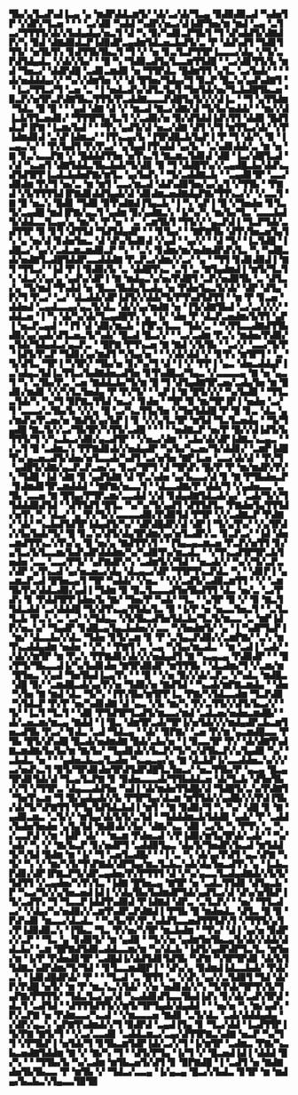 ▜▙▞▄▜▃▟▚▟▐▃▄▝▄▝▆▟▛▟▟▃▆▜▞▝▟▞▃▞▟▞▜▃▄▝▉▟▉▟▉▃▟▝▚▟▅▜▛▝▞▟▛▞▜▃▅▝▝▝▝▃▞▟▉▝▚▟▟▝▚▟▛▞▅▃▞▟▐▟▛▜▅▞▆▝▆▟▝▃▄▝▃▜▃▞▜▜▜▜▞▟▞▞▙▟▄▟▄▞▅▃▜▝▟▝▚▝▉▞▚▟▊▃▛▜▙▜▝▜▝▟▚▟▟▜▞▟▇▟▛▞▚▝▉▟▝▟▇▟▉▟▃▛▐▟▉▟▛▃▄▟▆▜▟▃▅▃▙▟▜▞▃▝▛▝▟▟▚▟▜▝▜▟▊▜▜▜▞▝▅▜▙▜▚▝▊▟▜▜▙▜▙▃▜▝▜▝▞▝▅▝▊▃▜▃▛▜▜▛▐▃▃▃▞▟▄▝▞▜▞▃▛▟▜▟▄▟▃▝▞▟▞▞▙▞▝▝█▝▚▝▜▟▉▃▟▜▄▜▃▃▆▜▜▟█▝▝▃▞▟▊▜▜▞▙▝▆▟▝▜▅▃▞▝▟▟▛▟█▝▃▟▊▃▆▟▉▝▅▝▜▜▛▟▃▝█▟▆▜▜▝▄▜▃▝▃▞▙▟▞▝▝▝▟▞▅▟▟▟▄▞▞▝▚▞▞▟▆▜▅▝▞▝▟▝█▜▅▞▜▟▄▞▜▝▉▃▛▝█▃▚▞▄▟▚▟▇▜▝▝▐▃▞▜▜▃▞▜▝▃▅▝▃▝▐▝▅▟▃▟▚▞▟▜▃▜▄▜▝▜▅▜▟▞▅▞▜▃▙▟█▜▙▃▅▝▉▃▛▞▅▜▛▃▛▟▇▜▙▃▜▜▜▞▛▃▟▟▇▃▃▃▛▟█▜▄▜▞▞▞▟▐▃▝▝▜▝▄▜▜▟▆▝▜▟▃▝█▝█▝▝▝▄▟▝▟▇▝▟▝▞▝▆▃▟▝▇▃▞▟▇▞▟▝▜▞▙▞▅▟▟▞▝▝▆▞▞▟▐▃▙▜▜▃▅▟▊▞▝▜▜▜▛▜▄▜▃▜▝▞▃▟▉▞▅▝▉▞▟▜▟▟▐▟▚▜▜▝▟▟▉▝█▟▜▟▃▛▐▛▇▝▐▃▆▞▙▟▝▝▝▜▚▝▄▟▜▞▟▝▅▃▞▟▇▝▟▜▝▞▜▝▆▜▜▃▞▟▞▝▞▛▐▟▆▟▊▟▝▃▚▛▐▟▆▃▞▝▐▜▚▃▄▞▙▝▐▜▛▟█▃▙▜▄▛▐▝▛▝▜▝▟▞▚▝▉▝▐▃▄▃▚▞▝▝▛▞▙▟▜▝▛▞▛▃▞▝▄▜▄▟▐▜▚▟▟▝▄▞▙▝▝▃▚▟▊▟▟▞▃▝▆▝▅▝▇▝▊▃▚▃▃▛▇▝▞▝█▟▟▟▜▜▅▝▅▜▚▃▜▝▇▃▆▃▜▟▊▟▝▟█▝▐▃▞▟█▜▃▟▝▞▟▝▚▃▅▜▝▟▇▜▟▟▃▜▙▃▙▟▞▜▞▟▊▝▉▝▜▝▟▟█▜▚▞▞▃▄▟█▃▙▞▟▟▚▃▟▜▟▜▛▛▐▃▟▃▙▟▅▛▇▞▆▜▃▝▄▞▙▟▚▝▝▜▞▃▟▟▇▃▙▝▝▃▄▟▊▜▛▝▃▃▞▟▉▟▆▝▛▞▜▝▅▞▃▝▆▝▆▜▝▃▃▞▆▃▟▝▟▟▚▟▉▜▅▞▄▞▄▜▝▞▜▜▙▝▝▛▇▟▝▞▙▜▜▜▜▟▐▛▇▟▊▟▟▜▄▟▞▟▝▟▊▟▆▃▅▟▇▟▄▛▇▞▜▜▚▃▞▞▝▞▃▃▜▝▇▝█▝▅▃▚▝█▟▊▝▜▟▉▝▉▜▚▟▇▟▐▜▄▃▙▝▐▝▚▝▄▛▐▝█▝▞▜▅▟▅▝▊▜▃▜▞▃▄▟█▝▆▟▐▛▇▞▄▃▜▝▄▟▆▝▉▞▄▟▇▃▚▝▐▞▚▞▚▝▆▞▙▞▜▃▝▃▃▃▙▟▜▞▟▟▃▃▜▃▄▞▄▝▆▞▚▝▛▝▅▝▝▃▝▃▆▜▙▜▝▜▜▞▞▝▄▃▛▟▐▝▜▃▛▜▟▞▃▟▜▜▛▝▉▝▊▜▝▟▜▜▟▝▜▟▜▟▄▟▛▝▝▝▊▜▄▞▝▝▇▛▇▜▙▝▟▜▚▜▅▃▅▜▄▜▚▝▄▝▅▞▟▝▊▟▅▜▅▃▝▟▝▟▚▞▙▟▊▟▝▞▄▟▝▝▄▞▞▝▝▟▝▜▞▝▐▃▜▟█▝▐▟█▃▞▝▄▞▞▃▟▃▆▃▆▟▉▃▛▝▚▝▝▃▚▝▊▟▆▞▆▞▅▟▆▟▛▟▚▜▃▝▚▝▚▟█▃▟▞▅▟▇▜▃▟█▜▟▟▛▃▃▟▟▟▇▝▛▃▛▃▞▟▆▞▞▃▞▝▄▝▝▜▜▝▊▟▊▟▉▟▐▝▇▜▝▜▜▃▞▝▐▟▝▛▐▝▉▟▉▞▙▝▃▝▟▟█▜▚▃▝▃▜▝▃▝▇▜▄▟▆▟▐▝▆▜▞▜▃▜▚▝▟▃▞▞▄▞▄▝▄▟▚▞▟▛▐▝▇▝▆▟▄▃▚▞▅▞▛▟█▜▝▃▛▞▅▟▉▜▙▝▃▝▟▜▃▞▄▝▜▞▆▟▝▜▚▟▟▝▅▝█▃▃▜▙▟▄▜▃▟▄▝▅▝▛▟▅▜▄▃▜▞▟▞▝▟▛▝▟▜▄▝▛▞▜▝▛▃▞▝▃▞▝▟▃▟▟▞▟▛▐▟▜▞▞▟▟▞▜▞▛▜▚▟▜▟▜▜▝▝▆▝▛▝▊▃▅▝▟▟▅▟▝▃▄▟▃▃▄▞▄▃▜▞▟▃▝▟▞▞▄▞▆▟▇▝▅▝▐▜▞▟▇▜▙▟▝▃▞▃▞▞▞▞▝▟▟▃▅▝▐▝▚▝▟▞▚▞▟▞▜▃▄▟█▜▚▝▄▝▐▞▝▟▅▝▛▝▟▃▛▃▅▟▆▞▙▜▜▝▄▛▐▝▅▃▛▃▄▟▝▝▐▜▝▟▝▟▉▞▆▃▙▝▐▜▛▃▜▃▃▝▜▟▞▃▝▝▚▜▜▃▃▟▇▟▜▜▙▟▉▞▄▞▄▟▞▟▜▃▅▃▜▞▚▟▞▝█▃▟▝█▃▞▞▝▝▃▞▃▟▆▝▛▃▚▝▆▟▅▞▛▟▉▞▄▜▟▞▜▟▄▟▃▞▄▃▛▃▝▝█▛▇▝▛▜▚▃▅▝▇▝▇▟▝▞▙▜▙▝▝▃▞▞▝▃▃▞▜▞▛▝▐▟▜▞▛▃▛▝▜▟▊▞▄▞▆▟▜▝▚▜▄▞▅▝▝▝▞▟▞▟▟▝▞▝▊▜▚▝▆▜▛▜▝▝▃▝▜▞▟▜▃▝▜▛▐▝▚▜▛▞▝▜▙▞▅▝▊▞▚▞▜▝▟▝▐▝▞▝▛▛▐▝▄▃▝▟▅▃▟▟▄▛▐▃▚▟▄▃▜▟▐▃▜▜▃▞▙▟▇▟▅▃▟▜▅▝▊▜▚▟█▃▞▜▄▃▝▞▃▃▃▃▄▝▇▝▅▝▄▃▜▝▚▝▃▜▙▞▛▃▝▃▅▝▇▟▟▃▙▞▜▞▆▝█▝▜▝▟▜▄▟▇▜▛▃▅▞▃▟▄▜▅▝▆▝█▟▊▞▆▟▊▝▞▞▚▜▃▜▅▟▄▝▛▝▛▞▜▞▝▝▄▛▐▝▇▝█▜▞▞▞▝▚▞▙▟▉▝▝▜▜▃▃▜▟▞▚▝▚▞▜▝▉▛▇▃▜▜▟▝▅▃▞▝▊▟▅▝▝▜▛▝▉▝▆▞▜▛▐▛▐▝▅▟▅▝▃▞▜▝▃▃▃▞▃▜▙▞▙▝▞▞▄▝█▝▃▞▚▃▜▜▄▜▅▝▞▜▅▜▟▟█▝▛▝█▝▊▃▝▟▃▝▄▞▆▟▚▞▛▃▅▞▅▝▇▟▜▞▄▞▙▛▐▝▊▝▞▞▄▜▃▜▛▝▆▜▟▝▜▃▜▃▅▟▄▝▝▜▞▜▄▟█▝▇▃▜▞▞▃▞▜▙▜▛▞▚▜▜▞▃▟█▝▝▝▝▝▅▟▇▃▛▝▅▞▛▝█▞▞▟▐▟▜▞▙▜▜▜▞▜▝▞▚▃▙▃▞▟▉▞▄▃▟▜▛▝▝▞▅▃▞▟▆▝▝▃▙▞▟▞▟▛▐▟▇▃▚▃▄▃▝▝▞▃▜▝█▝▃▟▆▃▚▝▛▛▇▟▊▟▞▞▅▟▄▟▛▝▚▞▙▞▚▃▅▞▜▞▟▟▊▞▝▃▆▛▐▟█▜▚▞▄▃▅▃▟▜▞▟▅▞▅▜▃▃▟▞▚▟▜▝▃▞▅▜▅▝▇▛▐▃▅▝▃▃▞▟▞▟▝▝▛▞▜▝▄▟█▜▞▟▇▞▄▃▛▃▛▃▅▞▃▝▊▃▞▜▛▜▝▟▝▜▛▟▚▝█▞▛▝▛▝▆▞▆▟▛▞▛▞▚▝▜▟█▝▐▟▝▟▇▝▉▝▄▟▜▟▇▝▟▝▛▃▚▟▅▝▄▞▙▃▃▞▟▝▊▝▇▝▛▜▙▟▅▃▛▝▊▟▆▟▊▜▛▃▆▟▟▟▝▝▇▛▇▞▅▃▃▜▝▝▟▃▃▟▇▞▛▝▟▟▞▜▝▞▄▟▅▃▃▝▃▜▙▝▃▃▅▝▇▝█▜▄▞▛▜▛▃▆▞▃▃▟▟▝▞▟▝▊▟▄▟▇▜▟▃▟▞▄▞▝▃▟▞▜▞▞▜▜▟▟▟▉▟▜▟▝▝▟▜▜▟▜▝█▜▃▝▚▞▚▞▜▞▄▟▜▝▟▜▜▟▜▃▝▛▇▟▅▜▄▜▜▜▟▞▅▜▚▝▚▝▟▃▞▝▄▝▛▞▜▞▞▃▃▃▃▟▉▞▛▟▉▜▟▝▛▜▛▝▞▞▃▟▇▃▛▝▛▟▇▞▝▟▞▝▚▃▙▟▜▟▜▛▐▟▄▟▜▞▚▞▝▟▛▟█▟▛▞▟▝▟▛▐▝▜▞▄▜▚▞▝▞▄▜▛▟▞▞▙▞▙▟▞▜▞▝█▝▊▃▚▞▟▜▞▟▄▜▛▟▆▞▄▞▅▜▃▟▛▞▃▝▊▃▛▃▞▝▐▟▝▟▅▃▆▟▜▜▚▃▚▜▚▞▄▝█▝▅▞▄▝▇▟▜▜▚▜▝▝▐▜▄▃▄▃▆▃▅▝▛▃▛▞▅▜▜▝▊▞▄▜▃▞▙▜▃▃▆▞▙▟▚▟▛▟▟▟▆▞▚▞▚▟▉▜▚▞▆▃▟▃▝▝▞▜▚▃▟▜▛▜▛▃▙▜▅▟▅▝▃▃▝▃▃▞▛▜▞▝▄▛▇▟▛▞▚▝▃▟▆▜▞▞▜▟▝▝▅▃▟▞▞▝▚▞▞▜▞▃▛▃▞▟▛▝▄▜▚▃▟▝▄▞▅▃▅▃▞▟▄▝▟▃▄▃▞▟▛▝▜▜▛▜▚▃▛▟▃▝▚▝▝▟▊▛▐▝▄▃▆▃▛▃▟▝█▜▅▃▄▜▝▜▛▝▚▟▟▞▝▞▅▃▝▝▞▞▃▟▜▞▃▟▉▃▆▜▜▝▝▞▝▃▆▜▙▜▚▞▟▟▃▟▉▞▄▟▐▝▜▟▆▝▉▝▉▃▜▃▃▃▟▜▅▜▙▟▜▜▝▟▃▝▅▞▃▝▃▞▛▟▚▝▊▝▛▟▟▜▛▛▐▟▅▞▙▝▇▞▝▜▅▞▛▝▚▟▞▝▜▃▝▝▄▜▛▝▉▝▞▝▉▝▇▃▜▜▟▃▟▟▝▃▞▟▟▟█▝▜▞▟▜▚▃▄▜▜▟▄▜▃▝▉▝▐▞▛▝▅▝▅▃▃▜▅▃▜▝▝▃▜▃▜▃▙▝▛▃▚▝▃▝▃▞▝▞▜▟▄▃▝▞▙▜▙▃▟▜▅▜▟▃▙▞▜▃▜▞▆▃▃▝▃▝▆▛▐▟▛▞▅▃▚▞▝▜▄▟▛▝▊▟█▃▄▜▄▃▙▟▅▞▞▃▃▝▚▜▅▟▆▜▞▝▄▝▐▝▚▟▛▜▄▛▐▝▆▞▝▟▃▃▙▞▞▟▃▝▜▟▅▝▊▜▞▃▆▝▊▝▛▝▃▜▄▃▛▟▉▞▞▃▆▛▇▞▝▃▚▝▆▜▚▃▟▟▄▟▆▝▅▟▅▝▝▞▚▝▝▛▇▜▝▃▝▃▄▝▚▜▄▞▆▃▟▃▝▝▆▝▃▟▐▝▃▟▞▝▞▟▞▞▆▜▛▝▆▝▛▃▚▝▛▛▇▟▊▞▟▞▞▞▅▟▄▟▜▝▇▝▚▃▄▃▄▝▛▟▉▟▛▝▝▝█▞▛▜▞▜▙▃▃▟▐▞▚▞▙▟▊▟▅▝▇▜▛▟▉▟▛▝▆▜▜▜▙▝▝▟▃▟▆▞▜▝▞▃▆▞▆▝█▜▅▃▝▞▄▟▝▜▅▜▙▟▐▃▄▜▚▝▝▝█▝▝▞▅▝▉▞▞▟▞▃▛▃▝▞▚▟▃▝▆▟█▃▝▟█▝▉▞▝▃▆▟█▃▟▞▄▞▛▞▅▝▜▟▉▞▅▝▇▟▜▟▝▝▚▃▟▞▆▛▇▃▆▟▄▝▝▟▅▝▚▜▅▝▇▝▆▟▝▟▃▝▜▞▚▝▐▜▚▜▙▞▆▜▛▛▐▃▝▛▇▞▚▜▟▃▃▟▆▝▜▃▛▟▉▝▚▜▟▃▛▝▛▞▛▝▅▞▚▟▊▟▇▝▟▝▄▃▝▞▙▝▆▞▚▝▛▞▃▜▜▞▞▟▜▞▙▃▞▞▝▜▞▝▐▃▜▝▜▃▜▝▝▟▉▝▛▜▟▜▛▜▃▟▜▞▆▃▃▞▆▟▝▃▟▃▅▞▅▟▅▃▆▟█▞▝▟▞▃▅▃▆▞▆▃▄▝▇▟▟▝▐▝█▃▝▟▆▜▛▃▟▞▜▛▐▞▅▜▟▞▞▞▆▟▄▟▛▃▙▃▆▜▅▃▟▜▙▝▛▃▞▝▊▟▃▝▃▟▝▜▟▃▄▝▝▟▞▝▉▛▇▞▝▃▅▝▛▞▆▝▄▃▆▟█▃▃▝▛▜▙▝█▜▞▟▚▟█▝█▃▟▞▅▟▆▟▇▝█▟▞▃▙▞▅▝▐▝▉▃▃▜▛▝▛▞▝▟▞▟▇▜▚▟▇▃▆▟▇▞▙▞▙▞▆▝▇▞▙▞▝▜▄▟▊▟▞▞▙▃▛▞▜▞▚▞▟▜▙▃▛▞▄▜▄▟▉▝▚▞▝▃▙▟▃▝▅▝▝▝▄▟▅▃▙▃▄▜▃▟▅▝▚▃▄▃▄▞▄▝▇▝▟▃▙▛▐▞▃▃▟▟▅▃▚▞▞▞▃▞▅▟▚▃▜▝▉▜▞▜▛▟▊▟▅▜▛▟▜▟▛▟█▜▃▜▅▃▞▝▅▃▜▜▙▞▛▝▄▃▄▝█▃▄▜▛▟▊▜▟▞▟▝▜▃▄▜▃▛▇▝▊▝▉▟▅▃▃▃▟▞▜▜▙▟▟▃▅▝▟▞▜▃▙▝▟▜▅▜▙▞▞▜▝▞▜▜▛▃▝▟▄▃▃▟▟▜▅▝▚▟▐▝▟▞▆▟▅▜▜▟█▞▟▝▜▟█▜▞▃▚▞▛▟▇▜▝▜▅▜▚▃▆▝▜▝█▞▄▟▄▟▞▞▙▝▛▜▛▜▄▞▟▃▆▝▆▜▜▟▞▞▄▟█▞▞▞▛▟▐▜▙▞▟▞▜▞▚▛▇▜▜▝▛▜▄▜▟▜▟▃▙▟▐▝▆▜▝▝▇▝▉▟▉▞▜▝▚▝▚▞▝▟█▝▊▝▇▝▄▟▉▃▆▃▝▃▜▞▞▝▆▜▄▞▟▞▙▜▞▃▜▟▝▝▜▟▟▟▆▃▙▜▟▟▉▝▄▟▞▝▛▝▃▟▟▞▙▟▅▜▅▟▅▝▄▜▄▜▟▝▇▟▊▟▞▞▙▞▝▟▇▞▚▃▝▟▉▝▃▞▙▝▚▝▛▜▚▝▃▝▚▞▃▃▛▟▝▞▆▝▐▟▛▝▟▞▝▝▆▃▆▝▛▟▅▃▟▝▞▛▐▟▉▞▆▜▄▜▛▟▞▃▟▞▝▝▚▞▚▟▞▝▚▝▞▝▇▞▙▃▛▝▊▞▅▟▛▜▝▃▟▟▉▜▄▃▝▟▄▜▞▜▅▟▛▞▙▃▟▝▆▜▟▟▜▞▚▜▟▝█▟▆▝▆▝▐▞▝▜▝▃▅▜▃▟█▞▝▝▐▝▃▝▚▝▟▞▄▞▛▟▜▝▄▃▚▛▇▝▚▜▞▝▚▝▞▝▆▞▚▜▞▜▚▛▇▟▞▟▛▜▄▞▆▃▜▃▙▃▚▟▞▟▄▜▅▃▟▜▚▝▄▝▐▃▙▃▛▟▊▞▟▛▐▛▇▃▛▜▞▟▛▃▄▟▅▞▛▞▛▜▜▜▝▟▝▞▚▞▄▃▃▜▃▟▄▟▇▟▞▞▙▜▞▜▟▜▜▝▞▃▄▟▅▞▚▜▚▜▃▝▐▟▇▝█▜▅▃▄▝▇▜▛▝▅▝▃▟▃▜▜▟▊▝▟▜▄▃▙▝▛▝▚▃▞▜▞▞▄▜▅▃▅▟▐▟▐▝▞▟▄▜▙▞▙▟▆▟▛▜▟▞▄▟▜▃▞▟▝▟▚▞▅▜▙▛▐▜▞▃▟▜▚▝▜▝▜▃▃▛▐▟▟▜▚▟▉▟▝▛▐▟▇▟▝▟▛▃▝▃▜▃▛▞▝▝▅▞▝▜▜▃▟▃▞▝▞▟▄▞▚▞▅▟▉▞▞▃▆▜▚▟▛▃▛▟▇▟▐▝▛▜▙▝█▝▆▟▅▟▃▝▟▜▃▝█▝▉▝▛▟▚▟▊▝▆▃▃▞▟▃▟▃▝▝▚▞▙▞▛▞▛▃▚▟▟▜▃▃▅▟▜▜▜▟▚▜▝▞▜▜▜▞▄▜▞▛▐▟▉▟▉▃▚▝▐▜▙▃▝▜▃▝▛▞▅▞▚▜▛▝▆▃▙▟▆▝▝▜▚▞▝▟▐▝▄▞▅▝▉▟▛▞▞▃▛▝▝▜▃▝▄▝▊▟▉▜▞▝▆▝▄▟▉▝▝▜▞▞▅▝▄▟▆▜▅▜▙▃▄▜▞▟▞▞▟▟▞▟▟▃▙▞▝▃▆▝█▛▇▟▜▟▉▃▟▟▃▃▆▞▆▝▚▞▟▃▙▝▐▟▜▞▄▟▛▟▛▜▃▜▃▝▆▜▅▞▆▝▐▞▛▝▛▟▅▟▊▜▛▝▃▟█▟▐▞▟▟▜▟▊▜▟▜▙▝▚▛▇▝▚▜▛▜▛▟▊▝▟▞▙▜▜▟▇▃▚▟▛▟▆▞▜▞▜▟▝▝▊▜▃▃▆▟█▛▐▝▝▟▚▞▄▝▉▟▆▟▐▟▃▃▙▟▞▝▛▟▞▃▚▝▐▟▊▟█▟▛▟▞▝▛▝▝▝▜▃▟▝▃▝█▜▜▝▃▝▞▟▚▝▄▞▞▃▜▟▉▜▝▜▟▝▟▞▛▞▛▟█▝▅▜▞▝▆▝▛▝▆▃▚▃▚▜▟▞▝▞▅▝▅▟▊▟▞▞▚▝▜▞▛▟▞▜▛▜▚▜▞▜▄▛▇▞▛▜▜▜▞▝▜▟▃▜▃▞▄▞▟▝▚▃▟▟▊▟▜▃▃▜▙▟▐▟▚▝▊▞▟▞▃▟▚▜▛▟▝▟▃▜▝▃▟▜▟▝▝▟▜▜▜▟▜▜▞▞▆▜▞▜▛▜▄▟▞▟▄▟▟▝▝▝▅▞▅▝▚▝▆▞▄▟▚▝▛▞▃▛▇▝▅▝▛▟▆▃▃▞▚▃▟▝▝▞▆▃▃▃▅▝▇▟▊▝▃▜▞▟▃▝▃▟▞▟▟▟▄▟▄▝▞▟▛▞▄▃▚▝▄▛▇▜▚▟▆▟▞▞▜▝▉▟▛▟▝▃▄▟▐▜▄▝▊▝▜▃▞▟▟▝▐▃▟▜▜▛▐▜▞▛▇▝▇▜▞▜▝▝▞▃▞▃▃▟▊▝▃▟▟▃▆▃▞▃▄▞▟▜▜▛▇▃▚▟▇▝▅▃▛▝▚▞▜▜▝▞▛▜▙▛▐▝▅▜▟▞▜▝▊▜▙▃▆▜▟▛▐▟▞▃▞▞▜▝▐▞▆▜▛▝▃▟▆▃▝▛▇▞▚▃▙▃▅▟▇▜▟▟▆▝▇▝▞▝▇▞▚▝▜▝▝▟▜▞▛▜▄▝▐▞▜▝▞▝█▃▅▟▐▟▐▝▟▟▟▝█▞▚▝▝▝▜▜▙▞▙▝▚▞▃▟▆▝▆▜▙▃▅▜▞▟▜▝▊▝▉▛▇▟█▝▐▝▃▟▜▝▅▝▇▟▇▟▅▜▙▜▙▃▃▝▛▝▆▜▙▝▞▝▜▟▃▞▃▃▄▝▐▞▄▃▄▝█▃▞▞▙▟▃▝▊▜▛▝▆▝▆▟▄▞▙▃▙▃▚▜▄▃▃▜▉▜▉
